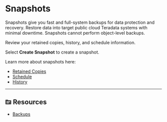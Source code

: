 # Snapshots

Snapshots give you fast and full-system backups for data protection and recovery. Restore data into target public cloud Teradata systems with minimal downtime. Snapshots cannot perform object-level backups.

Review your retained copies, history, and schedule information.

Select **Create Snapshot** to create a snapshot.

Learn more about snapshots here:

- [Retained Copies](../Snapshots/Snapshots-Retained-Copies.md) 
- [Schedule](../Snapshots/Snapshot-Schedule.md)
- [History](../Snapshots/Snapshot-History.md)

- - -

## ![../Images/fluto-icn-resources.png](../Images/fluto-icn-resources.png) Resources
 
* [Backups](https://docs.teradata.com/r/yvHydfa0yCRWG8y0pk4dIQ/6iUMkdwVlxZh6_lUW9ixOg)